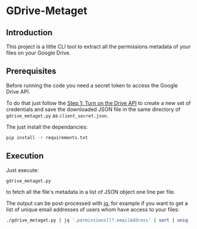 # GDrive-Metaget

## Introduction

This project is a little CLI tool to extract all the permissions metadata of your files on your Google Drive.

## Prerequisites

Before running the code you need a secret token to access the Google Drive API.

To do that just follow the [Step 1: Turn on the Drive API](https://developers.google.com/drive/v3/web/quickstart/python#step_1_turn_on_the_api_name) to create a new set of credentials and save the downloaded JSON file in the same directory of `gdrive_metaget.py` as `client_secret.json`.

The just install the dependancies:

```bash
pip install -r requirements.txt
```

## Execution

Just execute:

```bash
gdrive_metaget.py
```

to fetch all the file's metadata in a list of JSON object one line per file.

The output can be post-processed with [jq](https://stedolan.github.io/jq/), for example if you want to get a list of unique email addresses of users whom have access to your files:

```bash
./gdrive_metaget.py | jq '.permissions[]?.emailAddress' | sort | uniq
```
